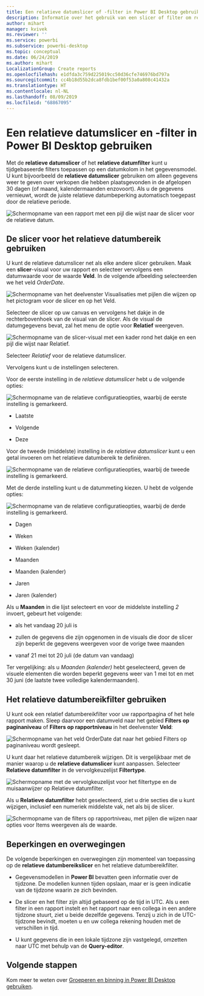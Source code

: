 ```yaml
---
title: Een relatieve datumslicer of -filter in Power BI Desktop gebruiken
description: Informatie over het gebruik van een slicer of filter om relatieve datumbereiken te beperken in Power BI Desktop
author: mihart
manager: kvivek
ms.reviewer: ''
ms.service: powerbi
ms.subservice: powerbi-desktop
ms.topic: conceptual
ms.date: 06/24/2019
ms.author: mihart
LocalizationGroup: Create reports
ms.openlocfilehash: e1dfda3c759d225019cc50d36cfe746976bd797a
ms.sourcegitcommit: cc4b18d55b2dca8fdb1bef00f53a0a808c41432a
ms.translationtype: HT
ms.contentlocale: nl-NL
ms.lasthandoff: 08/09/2019
ms.locfileid: "68867095"
---
```

# <a name="use-a-relative-date-slicer-and-filter-in-power-bi-desktop"></a>Een relatieve datumslicer en -filter in Power BI Desktop gebruiken

Met de **relatieve datumslicer** of het **relatieve datumfilter** kunt u tijdgebaseerde filters toepassen op een datumkolom in het gegevensmodel. U kunt bijvoorbeeld de **relatieve datumslicer** gebruiken om alleen gegevens weer te geven over verkopen die hebben plaatsgevonden in de afgelopen 30 dagen (of maand, kalendermaanden enzovoort). Als u de gegevens vernieuwt, wordt de juiste relatieve datumbeperking automatisch toegepast door de relatieve periode.

![Schermopname van een rapport met een pijl die wijst naar de slicer voor de relatieve datum.](media/desktop-slicer-filter-date-range/relative-date-range-slicer-filter-01.png)

## <a name="use-the-relative-date-range-slicer"></a>De slicer voor het relatieve datumbereik gebruiken

U kunt de relatieve datumslicer net als elke andere slicer gebruiken. Maak een **slicer**-visual voor uw rapport en selecteer vervolgens een datumwaarde voor de waarde **Veld**. In de volgende afbeelding selecteerden we het veld *OrderDate*.

![Schermopname van het deelvenster Visualisaties met pijlen die wijzen op het pictogram voor de slicer en op het Veld.](media/desktop-slicer-filter-date-range/relative-date-range-slicer-filter-02.png)

Selecteer de slicer op uw canvas en vervolgens het dakje in de rechterbovenhoek van de visual van de slicer. Als de visual de datumgegevens bevat, zal het menu de optie voor **Relatief** weergeven.

![Schermopname van de slicer-visual met een kader rond het dakje en een pijl die wijst naar Relatief.](media/desktop-slicer-filter-date-range/relative-date-range-slicer-filter-03.png)

Selecteer *Relatief* voor de relatieve datumslicer.

Vervolgens kunt u de instellingen selecteren.

Voor de eerste instelling in de *relatieve datumslicer* hebt u de volgende opties:

![Schermopname van de relatieve configuratieopties, waarbij de eerste instelling is gemarkeerd.](media/desktop-slicer-filter-date-range/relative-date-range-slicer-filter-04.png)

* Laatste

* Volgende

* Deze

Voor de tweede (middelste) instelling in de *relatieve datumslicer* kunt u een getal invoeren om het relatieve datumbereik te definiëren.

![Schermopname van de relatieve configuratieopties, waarbij de tweede instelling is gemarkeerd.](media/desktop-slicer-filter-date-range/relative-date-range-slicer-filter-04a.png)

Met de derde instelling kunt u de datummeting kiezen. U hebt de volgende opties:

![Schermopname van de relatieve configuratieopties, waarbij de derde instelling is gemarkeerd.](media/desktop-slicer-filter-date-range/relative-date-range-slicer-filter-05.png)

* Dagen

* Weken

* Weken (kalender)

* Maanden

* Maanden (kalender)

* Jaren

* Jaren (kalender)

Als u **Maanden** in die lijst selecteert en voor de middelste instelling *2* invoert, gebeurt het volgende:

* als het vandaag 20 juli is

* zullen de gegevens die zijn opgenomen in de visuals die door de slicer zijn beperkt de gegevens weergeven voor de vorige twee maanden

* vanaf 21 mei tot 20 juli (de datum van vandaag)

Ter vergelijking: als u *Maanden (kalender)* hebt geselecteerd, geven de visuele elementen die worden beperkt gegevens weer van 1 mei tot en met 30 juni (de laatste twee volledige kalendermaanden).

## <a name="using-the-relative-date-range-filter"></a>Het relatieve datumbereikfilter gebruiken

U kunt ook een relatief datumbereikfilter voor uw rapportpagina of het hele rapport maken. Sleep daarvoor een datumveld naar het gebied **Filters op paginaniveau** of **Filters op rapportniveau** in het deelvenster **Veld**:

![Schermopname van het veld OrderDate dat naar het gebied Filters op paginaniveau wordt gesleept.](media/desktop-slicer-filter-date-range/relative-date-range-slicer-filter-06.png)

U kunt daar het relatieve datumbereik wijzigen. Dit is vergelijkbaar met de manier waarop u de **relatieve datumslicer** kunt aanpassen. Selecteer **Relatieve datumfilter** in de vervolgkeuzelijst **Filtertype**.

![Schermopname met de vervolgkeuzelijst voor het filtertype en de muisaanwijzer op Relatieve datumfilter.](media/desktop-slicer-filter-date-range/relative-date-range-slicer-filter-07.png)

Als u **Relatieve datumfilter** hebt geselecteerd, ziet u drie secties die u kunt wijzigen, inclusief een numeriek middelste vak, net als bij de slicer.

![Schermopname van de filters op rapportniveau, met pijlen die wijzen naar opties voor Items weergeven als de waarde.](media/desktop-slicer-filter-date-range/relative-date-range-slicer-filter-08.png)

## <a name="limitations-and-considerations"></a>Beperkingen en overwegingen

De volgende beperkingen en overwegingen zijn momenteel van toepassing op de **relatieve datumbereikslicer** en het relatieve datumbereikfilter.

* Gegevensmodellen in **Power BI** bevatten geen informatie over de tijdzone. De modellen kunnen tijden opslaan, maar er is geen indicatie van de tijdzone waarin ze zich bevinden.

* De slicer en het filter zijn altijd gebaseerd op de tijd in UTC. Als u een filter in een rapport instelt en het rapport naar een collega in een andere tijdzone stuurt, ziet u beide dezelfde gegevens. Tenzij u zich in de UTC-tijdzone bevindt, moeten u en uw collega rekening houden met de verschillen in tijd.

* U kunt gegevens die in een lokale tijdzone zijn vastgelegd, omzetten naar UTC met behulp van de **Query-editor**.

## <a name="next-steps"></a>Volgende stappen

Kom meer te weten over [Groeperen en binning in Power BI Desktop gebruiken](../desktop-grouping-and-binning.md).
